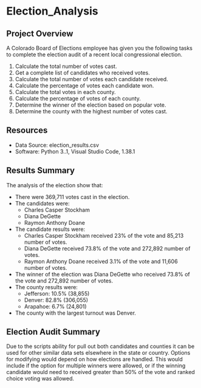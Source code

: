 # Election_Analysis

## Project Overview
A Colorado Board of Elections employee has given you the following tasks to complete the election audit of a recent local congressional election.

1. Calculate the total number of votes cast.
2. Get a complete list of candidates who received votes.
3. Calculate the total number of votes each candidate received.
4. Calculate the percentage of votes each candidate won.
5. Calculate the total votes in each county.
6. Calculate the percentage of votes of each county.
7. Determine the winner of the election based on popular vote.
8. Determine the county with the highest number of votes cast.

## Resources
- Data Source: election_results.csv
- Software: Python 3..1, Visual Studio Code, 1.38.1

## Results Summary
The analysis of the election show that:
- There were 369,711 votes cast in the election.
- The candidates were:
    - Charles Casper Stockham
    - Diana DeGette
    - Raymon Anthony Doane
- The candidate results were:
    - Charles Casper Stockham received 23% of the vote and 85,213 number of votes.
    - Diana DeGette received 73.8% of the vote and 272,892 number of votes.
    - Raymon Anthony Doane received 3.1% of the vote and 11,606 number of votes.
- The  winner of the election was Diana DeGette who received 73.8% of the vote and 272,892 number of votes.
- The county results were:
    - Jefferson: 10.5% (38,855)
    - Denver: 82.8% (306,055)
    - Arapahoe: 6.7% (24,801)
- The county with the largest turnout was Denver.

## Election Audit Summary
Due to the scripts ability for pull out both candidates and counties it can be used for other similar data sets elsewhere in the state or country.  Options for modifying would depend on how elections are handled. This would include if the option for multiple winners were allowed, or if the winning candidate would need to received greater than 50% of the vote and ranked choice voting was allowed. 

